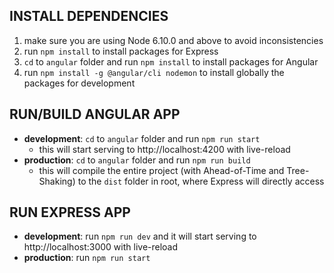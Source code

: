 ## INSTALL DEPENDENCIES
1. make sure you are using Node 6.10.0 and above to avoid inconsistencies
2. run `npm install` to install packages for Express
3. `cd` to `angular` folder and run `npm install` to install packages for Angular
4. run `npm install -g @angular/cli nodemon` to install globally the packages for development

## RUN/BUILD ANGULAR APP
- **development**: `cd` to `angular` folder and run `npm run start`
  - this will start serving to http://localhost:4200 with live-reload
- **production**: `cd` to `angular` folder and run `npm run build`
  - this will compile the entire project (with Ahead-of-Time and Tree-Shaking) to the `dist` folder in root, where Express will directly access

## RUN EXPRESS APP
- **development**: run `npm run dev` and it will start serving to http://localhost:3000 with live-reload
- **production**: run `npm run start`
